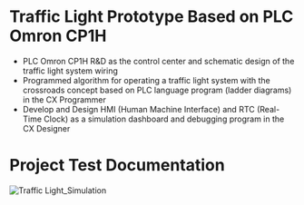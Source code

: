 # Traffic Light Prototype Based on PLC Omron CP1H

- PLC Omron CP1H R&D as the control center and schematic design of the traffic light system wiring
- Programmed algorithm for operating a traffic light system with the crossroads concept based on PLC language program (ladder diagrams) in the CX Programmer
- Develop and Design HMI (Human Machine Interface) and RTC (Real-Time Clock) as a simulation dashboard and debugging program in the CX Designer

# Project Test Documentation

![Traffic Light_Simulation](https://github.com/hanifanhilmana/TrafficLight_PLC_Omron/assets/100675291/3e157e22-9723-49ae-91f4-c2e7c2d3dc3a)
